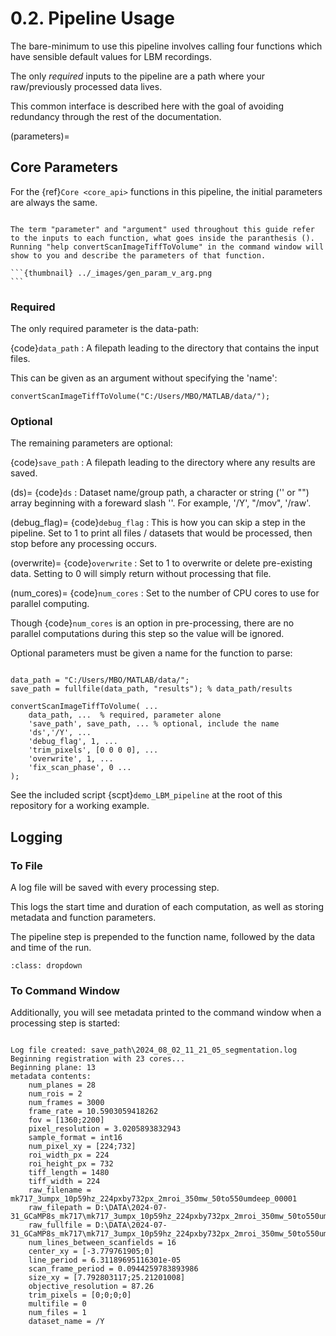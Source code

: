 # 0.2. Pipeline Usage

The bare-minimum to use this pipeline involves calling four functions which have sensible default values for LBM recordings.

The only *required* inputs to the pipeline are a path where your raw/previously processed data lives.

This common interface is described here with the goal of avoiding redundancy through the rest of the documentation.

(parameters)=
## Core Parameters

For the {ref}`Core <core_api>` functions in this pipeline, the initial parameters are always the same.

````{admonition} Parameters and Arguments

The term "parameter" and "argument" used throughout this guide refer to the inputs to each function, what goes inside the paranthesis ().
Running "help convertScanImageTiffToVolume" in the command window will show to you and describe the parameters of that function.

```{thumbnail} ../_images/gen_param_v_arg.png
```

````

### Required

The only required parameter is the data-path:

{code}`data_path`
: A filepath leading to the directory that contains the input files.

This can be given as an argument without specifying the 'name':

```{code-block} MATLAB
convertScanImageTiffToVolume("C:/Users/MBO/MATLAB/data/");
```

### Optional

The remaining parameters are optional:

{code}`save_path`
: A filepath leading to the directory where any results are saved.

(ds)=
{code}`ds` 
: Dataset name/group path, a character or string ('' or "") array beginning with a foreward slash '\'. For example, '/Y', "/mov", '/raw'.

(debug_flag)=
{code}`debug_flag`
: This is how you can skip a step in the pipeline. Set to 1 to print all files / datasets that would be processed, then stop before any processing occurs.

(overwrite)=
{code}`overwrite` 
: Set to 1 to overwrite or delete pre-existing data. Setting to 0 will simply return without processing that file.

(num_cores)=
{code}`num_cores` 
: Set to the number of CPU cores to use for parallel computing.

Though {code}`num_cores` is an option in pre-processing, there are no parallel computations during this step so the value will be ignored.

Optional parameters must be given a name for the function to parse:

```{code-block} MATLAB

data_path = "C:/Users/MBO/MATLAB/data/";
save_path = fullfile(data_path, "results"); % data_path/results

convertScanImageTiffToVolume( ...
    data_path, ...  % required, parameter alone
    'save_path', save_path, ... % optional, include the name
    'ds','/Y', ... 
    'debug_flag', 1, ...
    'trim_pixels', [0 0 0 0], ... 
    'overwrite', 1, ...
    'fix_scan_phase', 0 ...
);

```

See the included script {scpt}`demo_LBM_pipeline` at the root of this repository for a working example.

## Logging

### To File

A log file will be saved with every processing step.

This logs the start time and duration of each computation, as well as storing metadata and function parameters.

The pipeline step is prepended to the function name, followed by the data and time of the run.

```{thumbnail} ../_images/reg_log_output.png
:class: dropdown
```


### To Command Window

Additionally, you will see metadata printed to the command window when a processing step is started:

```{code-block} MATLAB
   
Log file created: save_path\2024_08_02_11_21_05_segmentation.log
Beginning registration with 23 cores...
Beginning plane: 13
metadata contents:
    num_planes = 28
    num_rois = 2
    num_frames = 3000
    frame_rate = 10.5903059418262
    fov = [1360;2200]
    pixel_resolution = 3.0205893832943
    sample_format = int16
    num_pixel_xy = [224;732]
    roi_width_px = 224
    roi_height_px = 732
    tiff_length = 1480
    tiff_width = 224
    raw_filename = mk717_3umpx_10p59hz_224pxby732px_2mroi_350mw_50to550umdeep_00001
    raw_filepath = D:\DATA\2024-07-31_GCaMP8s_mk717\mk717_3umpx_10p59hz_224pxby732px_2mroi_350mw_50to550umdeep_00001
    raw_fullfile = D:\DATA\2024-07-31_GCaMP8s_mk717\mk717_3umpx_10p59hz_224pxby732px_2mroi_350mw_50to550umdeep_00001\mk717_3umpx_10p59hz_224pxby732px_2mroi_350mw_50to550umdeep_00001.tif
    num_lines_between_scanfields = 16
    center_xy = [-3.779761905;0]
    line_period = 6.31189695116301e-05
    scan_frame_period = 0.0944259783893986
    size_xy = [7.792803117;25.21201008]
    objective_resolution = 87.26
    trim_pixels = [0;0;0;0]
    multifile = 0
    num_files = 1
    dataset_name = /Y

```
